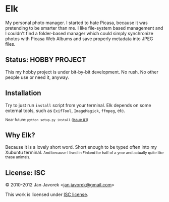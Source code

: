 
# Elk

My personal photo manager. I started to hate Picasa, because it was pretending to be smarter than me. I like file-system based management and I couldn't find a folder-based manager which could simply synchronize photos with Picasa Web Albums and save properly metadata into JPEG files.

## Status: HOBBY PROJECT

This my hobby project is under bit-by-bit development. No rush. No other people use or need it, anyway.

## Installation

Try to just run `install` script from your terminal. Elk depends on some external tools, such as `ExifTool`, `ImageMagick`, `ffmpeg`, etc.

<small>Near future: `python setup.py install` ([issue #1](https://github.com/honzajavorek/elk/issues/1))</small>

## Why Elk?

Because it is a lovely short word. Short enough to be typed often into my Xubuntu terminal. <small>And because I lived in Finland for half of a year and actually quite like these animals.</small>

## License: ISC

© 2010-2012 Jan Javorek &lt;<a
href="mailto:jan.javorek&#64;gmail.com">jan.javorek&#64;gmail.com</a>&gt;

This work is licensed under [ISC license](https://en.wikipedia.org/wiki/ISC_license).
